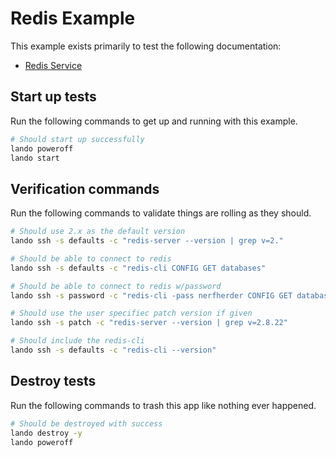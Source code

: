 Redis Example
=============

This example exists primarily to test the following documentation:

* [Redis Service](https://docs.devwithlando.io/tutorials/redis.html)

Start up tests
--------------

Run the following commands to get up and running with this example.

```bash
# Should start up successfully
lando poweroff
lando start
```

Verification commands
---------------------

Run the following commands to validate things are rolling as they should.

```bash
# Should use 2.x as the default version
lando ssh -s defaults -c "redis-server --version | grep v=2."

# Should be able to connect to redis
lando ssh -s defaults -c "redis-cli CONFIG GET databases"

# Should be able to connect to redis w/password
lando ssh -s password -c "redis-cli -pass nerfherder CONFIG GET databases"

# Should use the user specifiec patch version if given
lando ssh -s patch -c "redis-server --version | grep v=2.8.22"

# Should include the redis-cli
lando ssh -s defaults -c "redis-cli --version"
```

Destroy tests
-------------

Run the following commands to trash this app like nothing ever happened.

```bash
# Should be destroyed with success
lando destroy -y
lando poweroff
```
